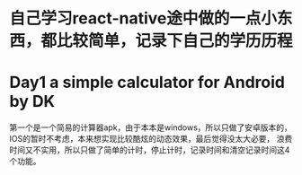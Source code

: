 # 自己学习react-native途中做的一点小东西，都比较简单，记录下自己的学历历程
# Day1 a simple calculator for Android by DK
第一个是一个简易的计算器apk，由于本本是windows，所以只做了安卓版本的，IOS的暂时不考虑，本来想实现比较酷炫的动态效果，最后觉得没太大必要，
浪费时间又不实用，所以只做了简单的计时，停止计时，记录时间和清空记录时间这4个功能。
